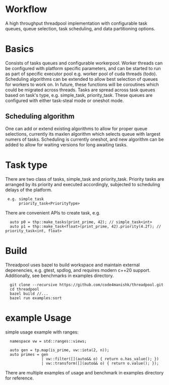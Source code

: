 # Workflow
A high throughput threadpool implementation with configurable task queues, queue selection, task scheduling, and data partitioning options.

# Basics
  Consists of tasks queues and configurable workerpool. Worker threads can be configured with platform specific parameters, and can be started to run as part of specific executor pool e.g. worker pool of cuda threads (todo).
  Scheduling algorithms can be extended to allow best selection of queues for workers to work on. In future, these functions will be coroutines which could be migrated across threads. 
  Tasks are spread across task queues based on task's type, e.g. simple_task, priority_task. These queues are configured with either task-steal mode or oneshot mode.

## Scheduling algorithm

  One can add or extend existing algorithms to allow for proper queue selections, currently its maxlen algorithm which selects queue with largest numers of tasks.
  Scheduling is currently oneshot, and new algorithm can be added to allow for waiting versions for long awaiting tasks.

# Task type 
  There are two class of tasks, simple_task and priority_task. Priority tasks are arranged by its priority and executed accordingly,
  subjected to scheduling delays of the platform.
 ```
  e.g. simple_task
       priority_task<PriorityType>
```
  There are convenient APIs to create task, e.g.
```
  auto p0 = thp::make_tasks(print_prime, 42); // simple_task<int>
  auto p1 = thp::make_task<float>(print_prime, 42).priority(4.2f); // priority_task<int, float>
```

# Build
  Threadpool uses bazel to build workspace and maintain external depenencies, e.g. gtest, spdlog, and requires modern c++20 support.
  Additionally, see benchmarks in examples directory.

```
  git clone --recursive https://github.com/code4manishk/threadpool.git
  cd threadpool
  bazel build //...
  bazel run examples:sort
```
  
# example Usage
  simple usage example with ranges:<br>
```
  namespace vw = std::ranges::views;

  auto gen = tp.map(is_prime, vw::iota(2, n));
  auto primes = gen
                | vw::filter([](auto&& o) { return o.has_value(); })
                | vw::transform([](auto&& o) { return o.value(); });

```
  There are multiple examples of usage and benchmark in examples directory for reference.

